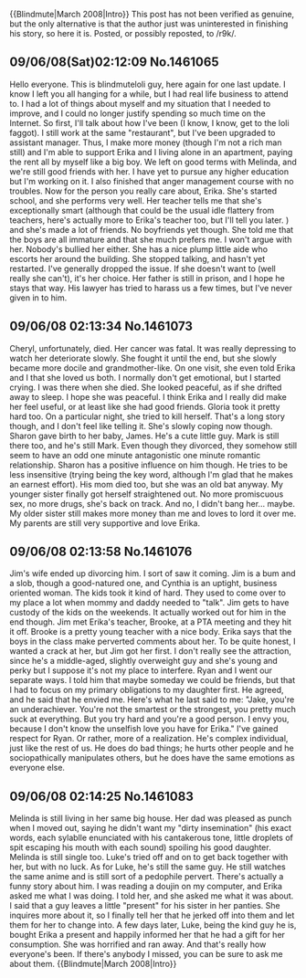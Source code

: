 {{Blindmute|March 2008|Intro}}
This post has not been verified as genuine, but the only alternative is that the author just was uninterested in finishing his story, so here it is. Posted, or possibly reposted, to /r9k/.

## 09/06/08(Sat)02:12:09 No.1461065 ##

Hello everyone. This is blindmuteloli guy, here again for one last update. I know I left you all hanging for a while, but I had real life business to attend to. I had a lot of things about myself and my situation that I needed to improve, and I could no longer justify spending so much time on the Internet.
So first, I'll talk about how I've been (I know, I know, get to the loli faggot). I still work at the same "restaurant", but I've been upgraded to assistant manager. Thus, I make more money (though I'm not a rich man still) and I'm able to support Erika and I living alone in an apartment, paying the rent all by myself like a big boy. We left on good terms with Melinda, and we're still good friends with her. I have yet to pursue any higher education but I'm working on it. I also finished that anger management course with no troubles.
Now for the person you really care about, Erika. She's started school, and she performs very well. Her teacher tells me that she's exceptionally smart (although that could be the usual idle flattery from teachers, here's actually more to Erika's teacher too, but I'll tell you later. ) and she's made a lot of friends. No boyfriends yet though. She told me that the boys are all immature and that she much prefers me. I won't argue with her. Nobody's bullied her either. She has a nice plump little aide who escorts her around the building. She stopped talking, and hasn't yet restarted. I've generally dropped the issue. If she doesn't want to (well really she can't), it's her choice. Her father is still in prison, and I hope he stays that way. His lawyer has tried to harass us a few times, but I've never given in to him.

## 09/06/08 02:13:34 No.1461073  ##

Cheryl, unfortunately, died. Her cancer was fatal. It was really depressing to watch her deteriorate slowly. She fought it until the end, but she slowly became more docile and grandmother-like. On one visit, she even told Erika and I that she loved us both. I normally don't get emotional, but I started crying. I was there when she died. She looked peaceful, as if she drifted away to sleep. I hope she was peaceful. I think Erika and I really did make her feel useful, or at least like she had good friends. Gloria took it pretty hard too. On a particular night, she tried to kill herself. That's a long story though, and I don't feel like telling it. She's slowly coping now though.
Sharon gave birth to her baby, James. He's a cute little guy. Mark is still there too, and he's still Mark. Even though they divorced, they somehow still seem to have an odd one minute antagonistic one minute romantic relationship. Sharon has a positive influence on him though. He tries to be less insensitive (trying being the key word, although I'm glad that he makes an earnest effort). His mom died too, but she was an old bat anyway.
My younger sister finally got herself straightened out. No more promiscuous sex, no more drugs, she's back on track. And no, I didn't bang her... maybe. My older sister still makes more money than me and loves to lord it over me. My parents are still very supportive and love Erika.

## 09/06/08 02:13:58 No.1461076  ##

Jim's wife ended up divorcing him. I sort of saw it coming. Jim is a bum and a slob, though a good-natured one, and Cynthia is an uptight, business oriented woman. The kids took it kind of hard. They used to come over to my place a lot when mommy and daddy needed to "talk". Jim gets to have custody of the kids on the weekends. It actually worked out for him in the end though. Jim met Erika's teacher, Brooke, at a PTA meeting and they hit it off. Brooke is a pretty young teacher with a nice body. Erika says that the boys in the class make perverted comments about her. To be quite honest, I wanted a crack at her, but Jim got her first. I don't really see the attraction, since he's a middle-aged, slightly overweight guy and she's young and perky but I suppose it's not my place to interfere.
Ryan and I went our separate ways. I told him that maybe someday we could be friends, but that I had to focus on my primary obligations to my daughter first. He agreed, and he said that he envied me. Here's what he last said to me: "Jake, you're an underachiever. You're not the smartest or the strongest, you pretty much suck at everything. But you try hard and you're a good person. I envy you, because I don't know the unselfish love you have for Erika." I've gained respect for Ryan. Or rather, more of a realization. He's complex individual, just like the rest of us. He does do bad things; he hurts other people and he sociopathically manipulates others, but he does have the same emotions as everyone else.

## 09/06/08 02:14:25 No.1461083  ##

Melinda is still living in her same big house. Her dad was pleased as punch when I moved out, saying he didn't want my "dirty insemination" (his exact words, each sylablle enunciated with his cantakerous tone, little droplets of spit escaping his mouth with each sound) spoiling his good daughter. Melinda is still single too. Luke's tried off and on to get back together with her, but with no luck.
As for Luke, he's still the same guy. He still watches the same anime and is still sort of a pedophile pervert. There's actually a funny story about him. I was reading a doujin on my computer, and Erika asked me what I was doing. I told her, and she asked me what it was about. I said that a guy leaves a little "present" for his sister in her panties. She inquires more about it, so I finally tell her that he jerked off into them and let them for her to change into. A few days later, Luke, being the kind guy he is, bought Erika a present and happily informed her that he had a gift for her consumption. She was horrified and ran away.
And that's really how everyone's been. If there's anybody I missed, you can be sure to ask me about them. 
{{Blindmute|March 2008|Intro}}
